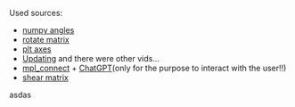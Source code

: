 Used sources:
- [numpy angles](https://numpy.org/doc/stable/reference/generated/numpy.rot90.html)
- [rotate matrix](https://www.geeksforgeeks.org/numpy-radians-deg2rad-python/)
- [plt axes](https://www.geeksforgeeks.org/matplotlib-axes-class/)
- [Updating](https://youtu.be/PpzaVR3PaBY) and there were other vids...
- [mpl_connect](https://matplotlib.org/stable/users/event_handling.html) + [ChatGPT](https://chat.openai.com/)(only for the purpose to interact with the user!!)
- [shear matrix](https://youtu.be/fuBsMED8GOw?t=716)





asdas